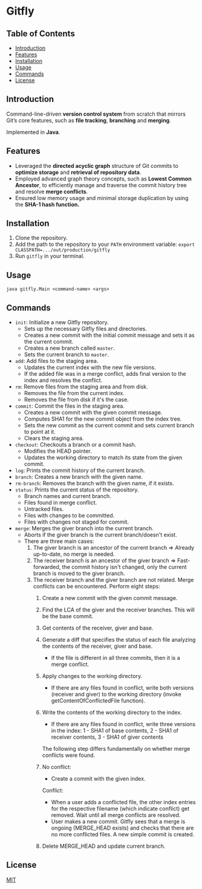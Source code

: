 # Gitfly

## Table of Contents
- [Introduction](#introduction)
- [Features](#features)
- [Installation](#installation)
- [Usage](#usage)
- [Commands](#commands)
- [License](#license)

## Introduction
Command-line-driven **version control system** from scratch that mirrors Git’s core features,
such as **file tracking**, **branching** and **merging**.

Implemented in **Java**.
## Features
- Leveraged the **directed acyclic graph** structure of Git commits to **optimize storage** and **retrieval of
repository data**.
- Employed advanced graph theory concepts, such as **Lowest Common Ancestor**, to efficiently manage and
traverse the commit history tree and resolve **merge conflicts**.
- Ensured low memory usage and minimal storage duplication by using the
**SHA-1 hash function.**

## Installation
1. Clone the repository.
2. Add the path to the repository to your `PATH` environment variable: `export CLASSPATH=.../out/production/gitfly`
3. Run `gitfly` in your terminal.

## Usage
`java gitfly.Main <command-name> <args>`
## Commands
- `init`: Initialize a new Gitfly repository.
  - Sets up the necessary Gitfly files and directories.
  - Creates a new commit with the initial commit message and sets it as the current commit.
  - Creates a new branch called `master`.
  - Sets the current branch to `master`.
- `add`: Add files to the staging area.
    - Updates the current index with the new file versions.
    - If the added file was in a merge conflict, adds final version to the index and resolves the conflict.
- `rm`: Remove files from the staging area and from disk.
    - Removes the file from the current index.
    - Removes the file from disk if it's the case.
- `commit`: Commit the files in the staging area.
  - Creates a new commit with the given commit message.
  - Computes SHA1 for the new commit object from the index tree.
  - Sets the new commit as the current commit and sets current branch to point at it.
  - Clears the staging area.
- `checkout`: Checkouts a branch or a commit hash.
  - Modifies the HEAD pointer.
  - Updates the working directory to match its state from the given commit.
- `log`: Prints the commit history of the current branch.
- `branch`: Creates a new branch with the given name.
- `rm-branch`: Removes the branch with the given name, if it exists.
- `status`: Prints the current status of the repository.
  - Branch names and current branch.
  - Files found in merge conflict.
  - Untracked files.
  - Files with changes to be committed.
  - Files with changes not staged for commit.
- `merge`: Merges the giver branch into the current branch.
  - Aborts if the giver branch is the current branch/doesn't exist.
  - There are three main cases:
    1. The giver branch is an ancestor of the current branch => Already up-to-date, no merge is needed.
    2. The receiver branch is an ancestor of the giver branch => Fast-forwarded, the commit history isn't changed, only the current branch is moved to the giver branch.
    3. The receiver branch and the giver branch are not related. Merge conflicts can be encountered. Perform eight steps:
       1. Create a new commit with the given commit message.
       2. Find the LCA of the giver and the receiver branches. This will be the base commit.
       3. Get contents of the receiver, giver and base.
       4. Generate a diff that specifies the status of each file analyzing the contents of the receiver, giver and base.
          - If the file is different in all three commits, then it is a merge conflict.
       5. Apply changes to the working directory.
          - If there are any files found in conflict, write both versions (receiver and giver) to the working directory (invoke getContentOfConflictedFile function).
       6. Write the contents of the working directory to the index.
          - If there are any files found in conflict, write three versions in the index: 1 - SHA1 of base contents, 2 - SHA1 of receiver contents, 3 - SHA1 of giver contents

          The following step differs fundamentally on whether merge conflicts were found.
       7. No conflict:
          - Create a commit with the given index.
          
          Conflict:
          - When a user adds a conflicted file, the other index entries for the respective filename (which indicate conflict) get removed. Wait until all merge conflicts are resolved.
          - User makes a new commit. Gitfly sees that a merge is ongoing (MERGE_HEAD exists) and checks that there are no more conflicted files. A new simple commit is created.
         8. Delete MERGE_HEAD and update current branch.

## License
[MIT](https://choosealicense.com/licenses/mit/)